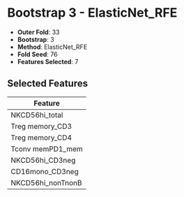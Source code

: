 # Bootstrap 3 - ElasticNet_RFE

- **Outer Fold**: 33
- **Bootstrap**: 3
- **Method**: ElasticNet_RFE
- **Fold Seed**: 76
- **Features Selected**: 7

## Selected Features

| Feature |
|---------|
| NKCD56hi_total |
| Treg memory_CD3 |
| Treg memory_CD4 |
| Tconv memPD1_mem |
| NKCD56hi_CD3neg |
| CD16mono_CD3neg |
| NKCD56hi_nonTnonB |
